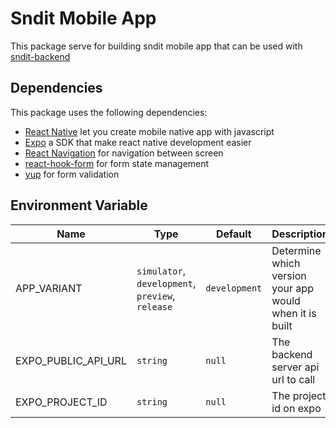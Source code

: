 # Sndit Mobile App

This package serve for building sndit mobile app that can be used with [sndit-backend](https://github.com/vandetho/sndit-backend)


## Dependencies

This package uses the following dependencies: 
- [React Native](https://reactnative.dev/) let you create mobile native app with javascript
- [Expo](https://docs.expo.dev/) a SDK that make react native development easier
- [React Navigation](https://reactnavigation.org/) for navigation between screen
- [react-hook-form](https://react-hook-form.com/) for form state management
- [yup](https://github.com/jquense/yup) for form validation

## Environment Variable

|Name | Type                                             | Default       | Description                                             |
| ----------- |--------------------------------------------------|---------------|---------------------------------------------------------|
| APP_VARIANT | `simulator`, `development`, `preview`, `release` | `development` | Determine which version your app would when it is built |
| EXPO_PUBLIC_API_URL | `string`                                         | `null`        | The backend server api url to call                      |
| EXPO_PROJECT_ID | `string`                                         | `null`          | The project id on expo                                  |
